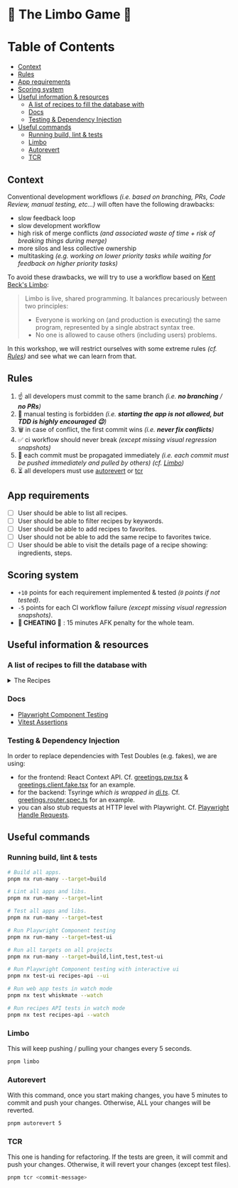 # 💃 The Limbo Game 🕺

# Table of Contents

- [Context](#context)
- [Rules](#rules)
- [App requirements](#app-requirements)
- [Scoring system](#scoring-system)
- [Useful information & resources](#useful-information--resources)
  - [A list of recipes to fill the database with](#a-list-of-recipes-to-fill-the-database-with)
  - [Docs](#docs)
  - [Testing & Dependency Injection](#testing--dependency-injection)
- [Useful commands](#useful-commands)
  - [Running build, lint & tests](#running-build-lint--tests)
  - [Limbo](#limbo)
  - [Autorevert](#autorevert)
  - [TCR](#tcr)

## Context

Conventional development workflows _(i.e. based on branching, PRs, Code Review, manual testing, etc...)_ will often have the following drawbacks:

- slow feedback loop
- slow development workflow
- high risk of merge conflicts _(and associated waste of time + risk of breaking things during merge)_
- more silos and less collective ownership
- multitasking _(e.g. working on lower priority tasks while waiting for feedback on higher priority tasks)_

To avoid these drawbacks, we will try to use a workflow based on [Kent Beck's Limbo](https://medium.com/@kentbeck_7670/limbo-scaling-software-collaboration-afd4f00db4b):
> Limbo is live, shared programming. It balances precariously between two principles:
> - Everyone is working on (and production is executing) the same program, represented by a single abstract syntax tree.
> - No one is allowed to cause others (including users) problems.

In this workshop, we will restrict ourselves with some extreme rules _(cf. [Rules](#rules))_ and see what we can learn from that.

## Rules

1. ☝️ all developers must commit to the same branch _(i.e. **no branching** / **no PRs**)_
2. 🐒 manual testing is forbidden _(i.e. **starting the app is not allowed, but TDD is highly encouraged 😉**)_
3. 🗑️ in case of conflict, the first commit wins _(i.e. **never fix conflicts**)_
4. ✅ ci workflow should never break _(except missing visual regression snapshots)_
5. 🔗 each commit must be propagated immediately _(i.e. each commit must be pushed immediately and pulled by others)_ _(cf. [Limbo](#limbo))_
6. ⏳ all developers must use [autorevert](#autorevert) or [tcr](#tcr)

## App requirements

- [ ] User should be able to list all recipes.
- [ ] User should be able to filter recipes by keywords.
- [ ] User should be able to add recipes to favorites.
- [ ] User should not be able to add the same recipe to favorites twice.
- [ ] User should be able to visit the details page of a recipe showing: ingredients, steps.

## Scoring system

- `+10` points for each requirement implemented & tested _(`0` points if not tested)_.
- `-5` points for each CI workflow failure _(except missing visual regression snapshots)_.
- **🚨 CHEATING 🚨** : 15 minutes AFK penalty for the whole team.

## Useful information & resources

### A list of recipes to fill the database with
<details>
  <summary>The Recipes</summary>

```json
{
  "recipes": [
    {
      "id": "rec_1",
      "name": "Creamy Tomato Basil Pasta",
      "description": "A simple and delicious pasta dish with a creamy tomato basil sauce.",
      "pictureUrl": "https://dishingouthealth.com/wp-content/uploads/2022/09/CreamyTomatoPasta_Square.jpg",
      "steps": [
        "Cook the pasta according to package directions.",
        "While the pasta is cooking, heat the olive oil in a large skillet over medium heat.",
        "Add the garlic and cook until fragrant, about 30 seconds.",
        "Add the diced tomatoes, tomato paste, and basil. Bring to a simmer and cook for 10 minutes.",
        "Stir in the heavy cream and season with salt and pepper to taste.",
        "Drain the pasta and add it to the skillet with the sauce. Toss to coat.",
        "Serve immediately with grated Parmesan cheese."
      ],
      "ingredients": [
        "1 pound pasta",
        "1/4 cup olive oil",
        "3 cloves garlic, minced",
        "1 (14.5-ounce) can diced tomatoes, undrained",
        "2 tablespoons tomato paste",
        "1/2 cup fresh basil, chopped",
        "1/2 cup heavy cream",
        "Salt and pepper to taste"
      ]
    },
    {
      "id": "rec_2",
      "name": "Chili Cheese Quesadillas",
      "description": "A classic comfort food that's easy to make and always satisfying.",
      "pictureUrl": "https://mylifecookbook.com/wp-content/uploads/2022/11/chili-quesadilla-closeupSQ.jpg",
      "steps": [
        "Heat a large skillet over medium heat.",
        "Place a tortilla on the skillet and sprinkle with cheese.",
        "Top the cheese with your favorite chili toppings, such as shredded beef, beans, and onions.",
        "Add another tortilla to the top and press down gently.",
        "Cook for 2-3 minutes per side, or until the tortilla is golden brown and the cheese is melted.",
        "Cut the quesadilla into wedges and serve immediately."
      ],
      "ingredients": [
        "2 large flour tortillas",
        "1 cup shredded cheddar cheese",
        "1/2 cup chili, heated",
        "Shredded beef, beans, onions, and other toppings of your choice"
      ]
    },
    {
      "id": "rec_3",
      "name": "Chocolate Chip Cookies",
      "description": "A classic recipe that's always a hit.",
      "pictureUrl": "https://handletheheat.com/wp-content/uploads/2020/10/BAKERY-STYLE-CHOCOLATE-CHIP-COOKIES-9-637x637-1.jpg",
      "steps": [
        "Preheat oven to 375 degrees F (190 degrees C). Line baking sheets with parchment paper.",
        "In a large bowl, cream together the butter and sugars until light and fluffy. Beat in the egg and vanilla extract.",
        "In a separate bowl, whisk together the flour, baking soda, and salt. Gradually add to the wet ingredients, mixing until just combined. Do not overmix.",
        "Stir in the chocolate chips. Drop by rounded tablespoons onto the prepared baking sheets.",
        "Bake for 9-11 minutes, or until the edges are golden brown and the centers are set.",
        "Let the cookies cool on the baking sheets for a few minutes before transferring to a wire rack to cool completely."
      ],
      "ingredients": [
        "1 cup (2 sticks) unsalted butter, softened",
        "1 1/2 cups granulated sugar",
        "3/4 cup packed light brown sugar",
        "2 large eggs",
        "1 teaspoon pure vanilla extract",
        "2 1/2 cups all-purpose flour",
        "1 teaspoon baking soda",
        "1/2 teaspoon salt",
        "2 cups semisweet chocolate chips"
      ]
    },
    {
      "id": "rec_4",
      "name": "Savory Potato Pancakes",
      "description": "These savory potato pancakes are a delicious and easy-to-make appetizer or side dish. They are made with simple ingredients that you probably already have on hand.",
      "pictureUrl": "https://therecipecritic.com/wp-content/uploads/2021/02/potatopancakeshero.jpg",
      "steps": [
        "Peel and thinly slice the potatoes.",
        "In a large bowl, combine the potatoes, flour, eggs, parsley, salt, and pepper.",
        "Heat the oil in a large skillet over medium heat.",
        "Drop spoonfuls of potato mixture into the hot oil and cook until golden brown on both sides.",
        "Drain on paper towels and serve warm."
      ],
      "ingredients": [
        "2 pounds russet potatoes, peeled and thinly sliced",
        "1/2 cup all-purpose flour",
        "2 eggs",
        "1 tablespoon chopped fresh parsley",
        "1 teaspoon salt",
        "1/2 teaspoon black pepper",
        "Oil for frying"
      ]
    },
    {
      "id": "rec_5",
      "name": "Classic Margherita Pizza",
      "description": "A classic pizza recipe that's always a crowd-pleaser. Made with a simple dough, homemade tomato sauce, fresh mozzarella cheese, and basil, this pizza is sure to satisfy your cravings.",
      "pictureUrl": "https://ohsweetbasil.com/wp-content/uploads/four-cheese-margherita-pizza-recipe-12-scaled-1400x2100.jpg",
      "steps": [
        "In a large bowl, whisk together 2 cups of warm water, 1 teaspoon of sugar, and 1 packet of yeast. Let it sit for 5 minutes until foamy.",
        "Add 3 ½ cups of all-purpose flour, 2 tablespoons of olive oil, and 1 teaspoon of salt to the yeast mixture. Mix until a dough forms.",
        "Knead the dough on a lightly floured surface for 10 minutes, or until smooth and elastic.",
        "Place the dough in a lightly oiled bowl, cover with plastic wrap, and let it rise in a warm place for 1 hour, or until doubled in size.",
        "Preheat the oven to 450°F (230°C).",
        "While the dough is rising, make the tomato sauce. Heat 1 tablespoon of olive oil in a saucepan over medium heat. Add 1 clove of minced garlic and cook for 30 seconds until fragrant.",
        "Add 1 (28-ounce) can of crushed tomatoes and ½ teaspoon of salt. Bring to a simmer and cook for 15 minutes, or until the sauce has thickened.",
        "Stretch or roll the dough out into a 12-inch circle. Transfer the dough to a lightly greased pizza pan.",
        "Spread the tomato sauce evenly over the crust.",
        "Top with 8 ounces of shredded mozzarella cheese.",
        "Arrange 12 fresh basil leaves on top of the cheese.",
        "Bake for 10-15 minutes, or until the crust is golden brown and the cheese is melted and bubbly.",
        "Cut into slices and serve immediately."
      ],
      "ingredients": [
        "2 cups of warm water",
        "1 teaspoon of sugar",
        "1 packet of yeast",
        "3 ½ cups of all-purpose flour",
        "2 tablespoons of olive oil",
        "1 teaspoon of salt",
        "1 (28-ounce) can of crushed tomatoes",
        "1 clove of minced garlic",
        "8 ounces of shredded mozzarella cheese",
        "12 fresh basil leaves"
      ]
    },
    {
      "id": "rec_6",
      "name": "Tartiflette",
      "description": "A traditional French dish made with potatoes, Reblochon cheese, and lardons.",
      "pictureUrl": "https://img.taste.com.au/VqLW9HQ7/w720-h480-cfill-q80/taste/2017/06/tartiflette-127553-1.jpg",
      "steps": [
        "Preheat oven to 400°F (200°C).",
        "Slice potatoes thinly.",
        "In a large skillet, cook lardons over medium heat until crispy.",
        "Arrange potatoes in a greased baking dish.",
        "Pour half of the crème fraîche over the potatoes.",
        "Add lardons and sprinkle with salt and pepper.",
        "Cut the Reblochon cheese into wedges and arrange them on top of the potatoes.",
        "Cover with the remaining crème fraîche.",
        "Bake for 30-40 minutes, or until potatoes are tender and cheese is melted and bubbly.",
        "Serve hot."
      ],
      "ingredients": [
        "6 medium potatoes",
        "8 ounces smoked bacon, diced",
        "14 ounces Reblochon cheese, cut into wedges",
        "1 cup crème fraîche",
        "Salt and pepper to taste"
      ]
    }
  ]
}
```
</details>

### Docs

- [Playwright Component Testing](https://playwright.dev/docs/test-components)
- [Vitest Assertions](https://vitest.dev/api/expect.html)

### Testing & Dependency Injection

In order to replace dependencies with Test Doubles (e.g. fakes), we are using:

- for the frontend: React Context API. Cf. [greetings.pw.tsx](apps/whiskmate/src/app/greetings/greetings.pw.tsx) & [greetings.client.fake.tsx](apps/whiskmate/src/app/greetings/greetings.client.fake.tsx) for an example.
- for the backend: Tsyringe _which is wrapped in [di.ts](apps/recipes-api/src/di.ts)_. Cf. [greetings.router.spec.ts](apps/recipes-api/src/greetings/greetings.router.spec.ts) for an example.
- you can also stub requests at HTTP level with Playwright. Cf. [Playwright Handle Requests](https://playwright.dev/docs/network#handle-requests).

## Useful commands

### Running build, lint & tests

```sh
# Build all apps.
pnpm nx run-many --target=build

# Lint all apps and libs.
pnpm nx run-many --target=lint

# Test all apps and libs.
pnpm nx run-many --target=test

# Run Playwright Component testing
pnpm nx run-many --target=test-ui

# Run all targets on all projects
pnpm nx run-many --target=build,lint,test,test-ui

# Run Playwright Component testing with interactive ui
pnpm nx test-ui recipes-api --ui

# Run web app tests in watch mode
pnpm nx test whiskmate --watch

# Run recipes API tests in watch mode
pnpm nx test recipes-api --watch
```

### Limbo

This will keep pushing / pulling your changes every 5 seconds.

```sh
pnpm limbo
```

### Autorevert

With this command, once you start making changes, you have 5 minutes to commit and push your changes. Otherwise, ALL your changes will be reverted.

```sh
pnpm autorevert 5
```

### TCR

This one is handing for refactoring.
If the tests are green, it will commit and push your changes. Otherwise, it will revert your changes (except test files).

```sh
pnpm tcr <commit-message>
```
